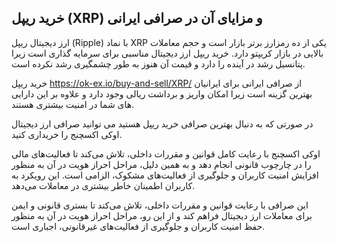 
## خرید ریپل (XRP) و مزایای آن در صرافی ایرانی

ارز دیجیتال ریپل (Ripple) با نماد XRP یکی از ده رمزارز برتر بازار است و حجم معاملات بالایی در بازار کریپتو دارد. خرید ریپل ارز دیجیتال مناسبی برای سرمایه گذاری است زیرا پتانسیل رشد در آینده را دارد و قیمت آن هنوز به طور چشمگیری رشد نکرده است.

خرید ریپل https://ok-ex.io/buy-and-sell/XRP/ از صرافی ایرانی برای ایرانیان بهترین گزینه است زیرا امکان واریز و برداشت ریالی وجود دارد و علاوه بر این دارایی های شما در امنیت بیشتری هستند.

در صورتی که به دنبال بهترین صرافی خرید ریپل هستید می توانید صرافی ارز دیجیتال اوکی اکسچنج را خریداری کنید.

اوکی اکسچنج با رعایت کامل قوانین و مقررات داخلی، تلاش می‌کند تا فعالیت‌های مالی را در چارچوب قانونی انجام دهد و به همین دلیل، مراحل احراز هویت در آن به منظور افزایش امنیت کاربران و جلوگیری از فعالیت‌های مشکوک، الزامی است. این رویکرد به کاربران اطمینان خاطر بیشتری در معاملات می‌دهد.

این صرافی با رعایت قوانین و مقررات داخلی، تلاش می‌کند تا بستری قانونی و ایمن برای معاملات ارز دیجیتال فراهم کند و از این رو، مراحل احراز هویت در آن به منظور حفظ امنیت کاربران و جلوگیری از فعالیت‌های غیرقانونی، اجباری است.
